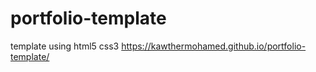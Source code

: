 # portfolio-template
template using html5 css3
<https://kawthermohamed.github.io/portfolio-template/>
